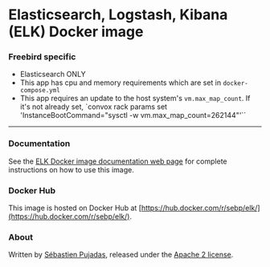 # Elasticsearch, Logstash, Kibana (ELK) Docker image

### Freebird specific
* Elasticsearch ONLY
* This app has cpu and memory requirements which are set in `docker-compose.yml`
* This app requires an update to the host system's `vm.max_map_count`. If it's not already set, `convox rack params set 'InstanceBootCommand="sysctl -w vm.max_map_count=262144"'``

---

### Documentation

See the [ELK Docker image documentation web page](http://elk-docker.readthedocs.io/) for complete instructions on how to use this image.

### Docker Hub

This image is hosted on Docker Hub at [https://hub.docker.com/r/sebp/elk/](https://hub.docker.com/r/sebp/elk/).

### About

Written by [Sébastien Pujadas](https://pujadas.net), released under the [Apache 2 license](https://www.apache.org/licenses/LICENSE-2.0).

